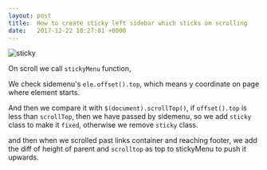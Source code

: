 ```yaml
---
layout: post
title:  How to create sticky left sidebar which sticks on scrolling 
date:   2017-12-22 10:27:01 +0000
---
```



![sticky](https://i.stack.imgur.com/UhW5w.gif)

<script src="https://gist.github.com/rajatsingla/2499089979748813b67699873679405d.js"></script>
On scroll we call `stickyMenu` function, 

We check sidemenu's `ele.offset().top`, which means y coordinate on page where element starts.

And then we compare it with `$(document).scrollTop()`, if `offset().top` is less than `scrollTop`, then we have passed by sidemenu, so we add `sticky` class to make it `fixed`, otherwise we remove `sticky` class.

and then when we scrolled past links container and reaching footer, we add the diff of height of parent and `scrolltop` as top to stickyMenu to push it upwards.
<script src="https://gist.github.com/rajatsingla/ca3b584bf9d44c765eac6c3555857545.js"></script>
<script src="https://gist.github.com/rajatsingla/0194f71dd11bf470a3259c2db8f96207.js"></script>